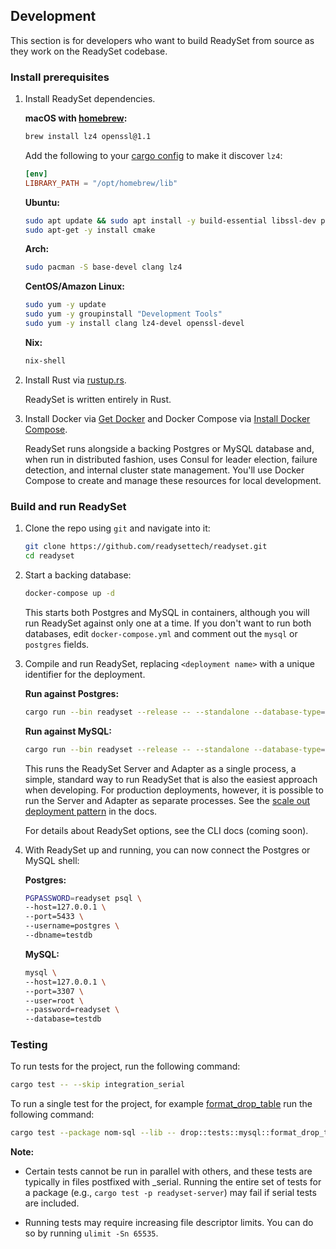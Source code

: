## Development

This section is for developers who want to build ReadySet from source as they work on the ReadySet codebase.

### Install prerequisites

1. Install ReadySet dependencies.

   **macOS with [homebrew](https://brew.sh/):**

   ```bash
   brew install lz4 openssl@1.1
   ```

   Add the following to your [cargo config](https://doc.rust-lang.org/cargo/reference/config.html)
   to make it discover `lz4`:

   ```toml
   [env]
   LIBRARY_PATH = "/opt/homebrew/lib"
   ```

   **Ubuntu:**

   ```bash
   sudo apt update && sudo apt install -y build-essential libssl-dev pkg-config llvm clang liblz4-dev
   sudo apt-get -y install cmake
   ```

   **Arch:**

   ```bash
   sudo pacman -S base-devel clang lz4
   ```

   **CentOS/Amazon Linux:**

   ```bash
   sudo yum -y update
   sudo yum -y groupinstall "Development Tools"
   sudo yum -y install clang lz4-devel openssl-devel
   ```

   **Nix:**

   ```bash
   nix-shell
   ```

1. Install Rust via [rustup.rs](https://rustup.rs/).

   ReadySet is written entirely in Rust.

1. Install Docker via [Get Docker](https://docs.docker.com/get-docker/) and Docker Compose via [Install Docker Compose](https://docs.docker.com/compose/install/).

   ReadySet runs alongside a backing Postgres or MySQL database and, when run in distributed fashion, uses Consul for leader election, failure detection, and internal cluster state management. You'll use Docker Compose to create and manage these resources for local development.

### Build and run ReadySet

1. Clone the repo using `git` and navigate into it:

   ```bash
   git clone https://github.com/readysettech/readyset.git
   cd readyset
   ```

1. Start a backing database:

   ```bash
   docker-compose up -d
   ```

   This starts both Postgres and MySQL in containers, although you will run ReadySet against only one at a time. If you don't want to run both databases, edit `docker-compose.yml` and comment out the `mysql` or `postgres` fields.

1. Compile and run ReadySet, replacing `<deployment name>` with a unique identifier for the deployment.

   **Run against Postgres:**

   ```bash
   cargo run --bin readyset --release -- --standalone --database-type=postgresql --upstream-db-url=postgresql://postgres:readyset@127.0.0.1:5432/testdb --username=postgres --password=readyset --address=0.0.0.0:5433 --deployment=<deployment name> --prometheus-metrics --query-log --query-log-ad-hoc
   ```

   **Run against MySQL:**

   ```bash
   cargo run --bin readyset --release -- --standalone --database-type=mysql --upstream-db-url=mysql://root:readyset@127.0.0.1:3306/testdb --username=root --password=readyset --address=0.0.0.0:3307 --deployment=<deployment name> --prometheus-metrics --query-log --query-log-ad-hoc
   ```

   This runs the ReadySet Server and Adapter as a single process, a simple, standard way to run ReadySet that is also the easiest approach when developing. For production deployments, however, it is possible to run the Server and Adapter as separate processes. See the [scale out deployment pattern](https://docs.readyset.io/guides/deploy/production-notes/#scale-out) in the docs.

   For details about ReadySet options, see the CLI docs (coming soon).

1. With ReadySet up and running, you can now connect the Postgres or MySQL shell:

   **Postgres:**

   ```bash
   PGPASSWORD=readyset psql \
   --host=127.0.0.1 \
   --port=5433 \
   --username=postgres \
   --dbname=testdb
   ```

   **MySQL:**

   ```bash
   mysql \
   --host=127.0.0.1 \
   --port=3307 \
   --user=root \
   --password=readyset \
   --database=testdb
   ```

### Testing

To run tests for the project, run the following command:

```bash
cargo test -- --skip integration_serial
```

To run a single test for the project, for example [format_drop_table](https://github.com/readysettech/readyset/blob/beta-2023-08-23/nom-sql/src/drop.rs#L251) run the following command:

```bash
cargo test --package nom-sql --lib -- drop::tests::mysql::format_drop_table
```

**Note:**

- Certain tests cannot be run in parallel with others, and these tests are typically in files postfixed with \_serial. Running the entire set of tests for a package (e.g., `cargo test -p readyset-server`) may fail if serial tests are included.

- Running tests may require increasing file descriptor limits. You can do so by running `ulimit -Sn 65535`.



